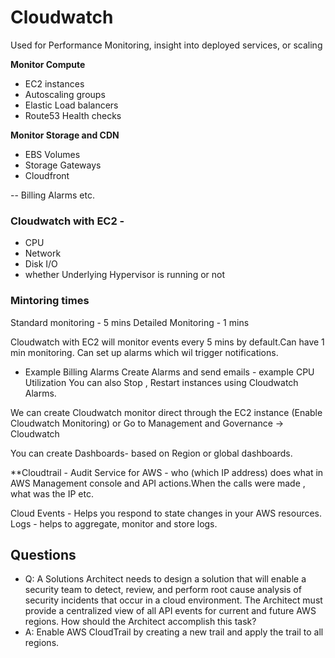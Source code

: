 # Cloudwatch

Used for Performance Monitoring, insight into deployed services, or scaling

__Monitor Compute__
- EC2 instances
- Autoscaling groups
- Elastic Load balancers
- Route53 Health checks

__Monitor Storage and CDN__
- EBS Volumes
- Storage Gateways
- Cloudfront

-- Billing Alarms etc.

### Cloudwatch with EC2  -
- CPU 
- Network
- Disk I/O
- whether Underlying Hypervisor is running or not


### Mintoring times
Standard monitoring - 5 mins
Detailed Monitoring - 1 mins

Cloudwatch with EC2 will monitor events every 5 mins by default.Can have 1 min monitoring.
Can set up alarms which wil trigger notifications.
   - Example Billing Alarms
Create Alarms and send emails - example CPU Utilization 
You can also Stop , Restart instances using Cloudwatch Alarms.

We can create Cloudwatch monitor direct through the EC2 instance (Enable Cloudwatch Monitoring) 
or
Go to Management and Governance -> Cloudwatch

You can create Dashboards- based on Region or global dashboards.

**Cloudtrail - Audit Service for AWS - who (which IP address) does what in AWS Management console and API actions.When the calls were made , what was the IP etc.

Cloud Events - Helps you respond to state changes in your AWS resources.
Logs  - helps to aggregate, monitor and store logs. 

## Questions

- Q: A Solutions Architect needs to design a solution that will enable a security team to detect, review, and perform root cause analysis of security incidents that occur in a cloud environment. The Architect must provide a centralized view of all API events for current and future AWS regions.
How should the Architect accomplish this task?
- A: Enable AWS CloudTrail by creating a new trail and apply the trail to all regions.

